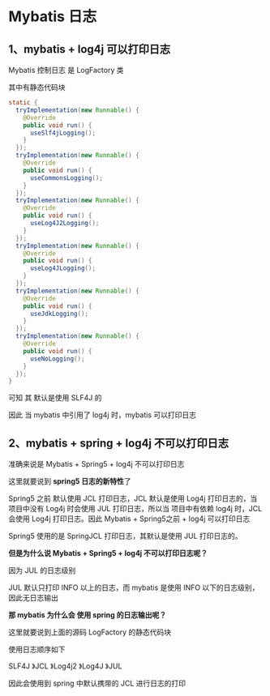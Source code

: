 # Mybatis 日志

## 1、mybatis + log4j 可以打印日志

Mybatis 控制日志 是 LogFactory 类

其中有静态代码块

```java
static {
  tryImplementation(new Runnable() {
    @Override
    public void run() {
      useSlf4jLogging();
    }
  });
  tryImplementation(new Runnable() {
    @Override
    public void run() {
      useCommonsLogging();
    }
  });
  tryImplementation(new Runnable() {
    @Override
    public void run() {
      useLog4J2Logging();
    }
  });
  tryImplementation(new Runnable() {
    @Override
    public void run() {
      useLog4JLogging();
    }
  });
  tryImplementation(new Runnable() {
    @Override
    public void run() {
      useJdkLogging();
    }
  });
  tryImplementation(new Runnable() {
    @Override
    public void run() {
      useNoLogging();
    }
  });
}
```

可知 其 默认是使用 SLF4J 的

因此 当 mybatis 中引用了 log4j 时，mybatis 可以打印日志



## 2、mybatis + spring + log4j  不可以打印日志

准确来说是 Mybatis + Spring5 + log4j 不可以打印日志

这里就要说到 **spring5 日志的新特性**了

Spring5 之前 默认使用 JCL 打印日志，JCL 默认是使用 Log4j 打印日志的，当项目中没有 Log4j 时会使用 JUL 打印日志，所以当 项目中有依赖 log4j 时，JCL 会使用 Log4j 打印日志。因此 Mybatis + Spring5之前 + log4j 可以打印日志

Spring5 使用的是 SpringJCL 打印日志，其默认是使用 JUL 打印日志的。

**但是为什么说  Mybatis + Spring5 + log4j 不可以打印日志呢？**

因为 JUL 的日志级别

JUL 默认只打印 INFO 以上的日志，而 mybatis 是使用 INFO 以下的日志级别，因此无日志输出

**那 mybatis 为什么会 使用 spring 的日志输出呢？**

这里就要说到上面的源码 LogFactory 的静态代码块

使用日志顺序如下

SLF4J 》JCL 》Log4j2 》Log4J 》JUL

因此会使用到 spring 中默认携带的 JCL 进行日志的打印

